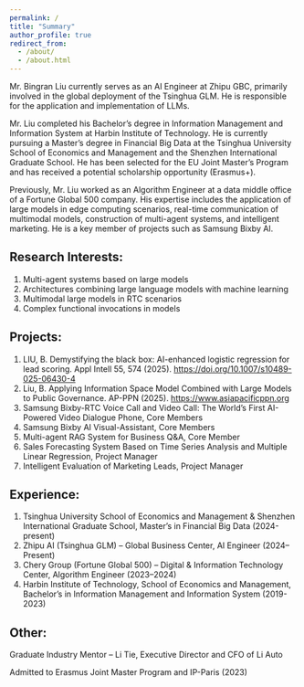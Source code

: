 ```yaml
---
permalink: /
title: "Summary"
author_profile: true
redirect_from: 
  - /about/
  - /about.html
---
```


Mr. Bingran Liu currently serves as an AI Engineer at Zhipu GBC, primarily involved in the global deployment of the Tsinghua GLM. He is responsible for the application and implementation of LLMs. 

Mr. Liu completed his Bachelor’s degree in Information Management and Information System at Harbin Institute of Technology. He is currently pursuing a Master’s degree in Financial Big Data at the Tsinghua University School of Economics and Management and the Shenzhen International Graduate School. He has been selected for the EU Joint Master’s Program and has received a potential scholarship opportunity (Erasmus+).

Previously, Mr. Liu worked as an Algorithm Engineer at a data middle office of a Fortune Global 500 company. His expertise includes the application of large models in edge computing scenarios, real-time communication of multimodal models, construction of multi-agent systems, and intelligent marketing. He is a key member of projects such as Samsung Bixby AI.

Research Interests:
------
1. Multi-agent systems based on large models
1. Architectures combining large language models with machine learning
1. Multimodal large models in RTC scenarios
1. Complex functional invocations in models

Projects:
------
1. LIU, B. Demystifying the black box: AI-enhanced logistic regression for lead scoring. Appl Intell 55, 574 (2025). https://doi.org/10.1007/s10489-025-06430-4
1. Liu, B. Applying Information Space Model Combined with Large Models to Public Governance. AP-PPN (2025). https://www.asiapacificppn.org
1. Samsung Bixby-RTC Voice Call and Video Call: The World’s First AI-Powered Video Dialogue Phone, Core Members
1. Samsung Bixby AI Visual-Assistant, Core Members
1. Multi-agent RAG System for Business Q&A, Core Member
1. Sales Forecasting System Based on Time Series Analysis and Multiple Linear Regression, Project Manager
1. Intelligent Evaluation of Marketing Leads, Project Manager

Experience:
------
1. Tsinghua University School of Economics and Management & Shenzhen International Graduate School, Master’s in Financial Big Data (2024-present)
1. Zhipu AI (Tsinghua GLM) – Global Business Center, AI Engineer (2024–Present)
2. Chery Group (Fortune Global 500) – Digital & Information Technology Center, Algorithm Engineer (2023–2024)
1. Harbin Institute of Technology, School of Economics and Management, Bachelor’s in Information Management and Information System (2019-2023)

Other:
------
Graduate Industry Mentor – Li Tie, Executive Director and CFO of Li Auto

Admitted to Erasmus Joint Master Program and IP-Paris (2023)
